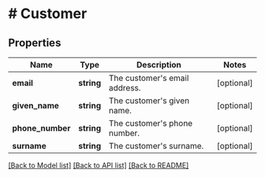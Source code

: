 # # Customer

## Properties

Name | Type | Description | Notes
------------ | ------------- | ------------- | -------------
**email** | **string** | The customer&#39;s email address. | [optional]
**given_name** | **string** | The customer&#39;s given name. | [optional]
**phone_number** | **string** | The customer&#39;s phone number. | [optional]
**surname** | **string** | The customer&#39;s surname. | [optional]

[[Back to Model list]](../../README.md#models) [[Back to API list]](../../README.md#endpoints) [[Back to README]](../../README.md)
